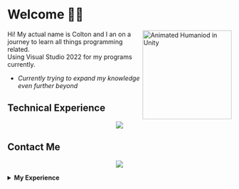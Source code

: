 # Welcome 👋🏻
<img align="right"  alt="Animated Humaniod in Unity" title="Animated Humaniod I made using Unity and Blender" src="https://user-images.githubusercontent.com/116427900/202845982-028143e0-a5fa-45de-9077-ba4b37653b40.gif" width="200px">

Hi! My actual name is Colton and I an on a journey to learn all things programming related.<br>
Using Visual Studio 2022 for my programs currently.

- *Currently trying to expand my knowledge even further beyond*

## Technical Experience
<p align="center">
  <a href="https://skillicons.dev">
    <img src="https://skillicons.dev/icons?i=visualstudio,cpp,cs,c,git,github,unity,markdown,blender,py,html,lua&perline=6" />
  </a>
</p>

## Contact Me
<p align="center">
  <a href="https://skillicons.dev">
    <a href="https://www.linkedin.com/in/colton-higgins-a62b04227"><img src="https://skillicons.dev/icons?i=linkedin" />
  </a>
</p>
<details>
  <summary><b>My Experience</b></summary>
I started programming as a hobby in highschool using Unity and C# using Visual Studio. I eventually was able to take some web design and Python programming classes in highschool, allowing me to learn about HTML, JavaScript, Python, and Python's turtle graphics library.<br>
I continued using C# with Unity as a hobby entering college and took a C programming course, in where we mainly used C++. Since then, I've continued to use C# in Unity and have started to create personal projects in C++ to expand\display my knowledge.
</details>
  
<!---
Dead245/Dead245 is a ✨ special ✨ repository because its `README.md` (this file) appears on your GitHub profile.
You can click the Preview link to take a look at your changes.
--->

